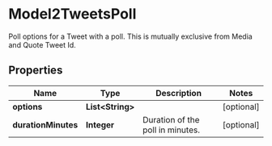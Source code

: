 

# Model2TweetsPoll

Poll options for a Tweet with a poll. This is mutually exclusive from Media and Quote Tweet Id.

## Properties

Name | Type | Description | Notes
------------ | ------------- | ------------- | -------------
**options** | **List&lt;String&gt;** |  |  [optional]
**durationMinutes** | **Integer** | Duration of the poll in minutes. |  [optional]



